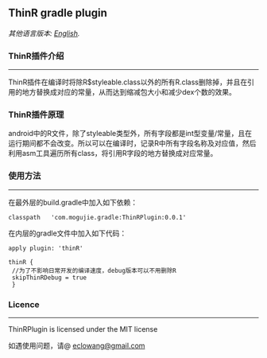 ## ThinR gradle plugin
*其他语言版本: [English](README.md).*



### ThinR插件介绍
***
ThinR插件在编译时将除R$styleable.class以外的所有R.class删除掉，并且在引用的地方替换成对应的常量，从而达到缩减包大小和减少dex个数的效果。

### ThinR插件原理
android中的R文件，除了styleable类型外，所有字段都是int型变量/常量，且在运行期间都不会改变。所以可以在编译时，记录R中所有字段名称及对应值，然后利用asm工具遍历所有class，将引用R字段的地方替换成对应常量。


### 使用方法
***
在最外层的build.gradle中加入如下依赖：

 	classpath   'com.mogujie.gradle:ThinRPlugin:0.0.1'
 
在内层的gradle文件中加入如下代码：

 	apply plugin: 'thinR'
 
 	thinR {
     //为了不影响日常开发的编译速度，debug版本可以不用删除R
   	 skipThinRDebug = true
 	 }
    
### Licence
***
ThinRPlugin is licensed under the MIT license




如遇使用问题，请@ eclowang@gmail.com


